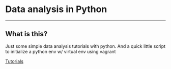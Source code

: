 # Data analysis in Python

----
## What is this?
Just some simple data analysis tutorials with python. And a quick little script to initialize a python env w/ virtual env using vagrant

[Tutorials ](https://pythonprogramming.net/data-analysis-python-pandas-tutorial-introduction/)
